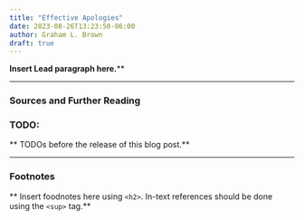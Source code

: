 ```yaml
---
title: "Effective Apologies"
date: 2023-08-26T13:23:50-06:00
author: Graham L. Brown
draft: true
---
```


**Insert Lead paragraph here.****

---

### Sources and Further Reading

### TODO: 

** TODOs before the release of this blog post.**

---

### Footnotes

** Insert foodnotes here using `<h2>`. In-text references should be done using the `<sup>` tag.**
